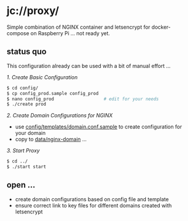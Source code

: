 # jc://proxy/

Simple combination of NGINX container and letsencrypt for docker-compose on Raspberry Pi ... not ready yet.

## status quo

This configuration already can be used with a bit of manual effort ...

*1. Create Basic Configuration*

```bash
$ cd config/
$ cp config_prod.sample config_prod
$ nano config_prod                   # edit for your needs
$ ./create prod
```

*2. Create Domain Configurations for NGINX*

  * use [config/templates/domain.conf.sample](config/templates/domain.conf.sample) to create configuration for your domain
  * copy to [data/nginx-domain](#) ...

*3. Start Proxy*

```bash
$ cd ../
$ ./start start
```

## open ...

* create domain configurations based on config file and template
* ensure correct link to key files for different domains created with letsencrypt
